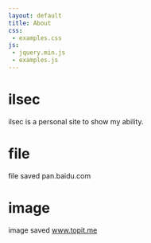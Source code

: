 ```yaml
---
layout: default
title: About
css:
 - examples.css
js:
 - jquery.min.js
 - examples.js
---
```


# ilsec

ilsec is a personal site to show my ability.

# file

file saved pan.baidu.com

# image

image saved www.topit.me
